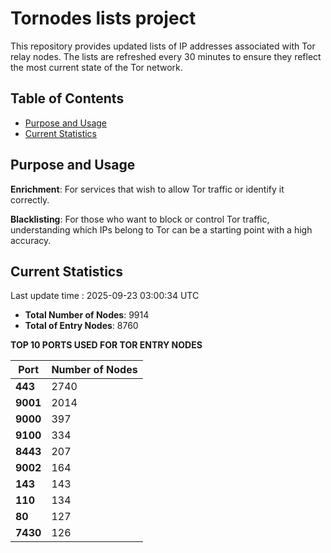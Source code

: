 # Tornodes lists project

This repository provides updated lists of IP addresses associated with Tor relay nodes. The lists are refreshed every 30 minutes to ensure they reflect the most current state of the Tor network.

## Table of Contents

- [Purpose and Usage](#purpose-and-usage)
- [Current Statistics](#current-statistics)


## Purpose and Usage

**Enrichment**: For services that wish to allow Tor traffic or identify it correctly.

**Blacklisting**: For those who want to block or control Tor traffic, understanding which IPs belong to Tor can be a starting point with a high accuracy.

## Current Statistics

Last update time : 2025-09-23 03:00:34 UTC

- **Total Number of Nodes**: 9914
- **Total of Entry Nodes**: 8760

**TOP 10 PORTS USED FOR TOR ENTRY NODES**

| **Port** | **Number of Nodes** |
|------|-----------------|
| **443**   | 2740  |
| **9001**   | 2014  |
| **9000**   | 397  |
| **9100**   | 334  |
| **8443**   | 207  |
| **9002**   | 164  |
| **143**   | 143  |
| **110**   | 134  |
| **80**   | 127  |
| **7430**   | 126  |

